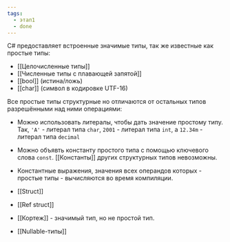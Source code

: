 ```yaml
---
tags:
  - этап1
  - done
---
```


C# предоставляет встроенные значимые типы, так же известные как простые типы:

- [[Целочисленные типы]]
- [[Численные типы с плавающей запятой]]
- [[bool]] (истина/ложь)
- [[char]] (символ в кодировке UTF-16)

Все простые типы структурные но отличаются от остальных типов разрешёнными над ними операциями:

- Можно использовать литералы, чтобы дать значение простому типу. Так, `'A'` - литерал типа `char`, `2001` - литерал типа `int`, а `12.34m` - литерал типа `decimal`
- Можно объявть константу простого типа с помощью ключевого слова `const`. [[Константы]] других структурных типов невозможны.
- Константные выражения, значения всех операндов которых - простые типы - вычисляются во время компиляции.

- [[Struct]]
- [[Ref struct]]
- [[Кортеж]] - значимый тип, но не простой тип.
- [[Nullable-типы]]
